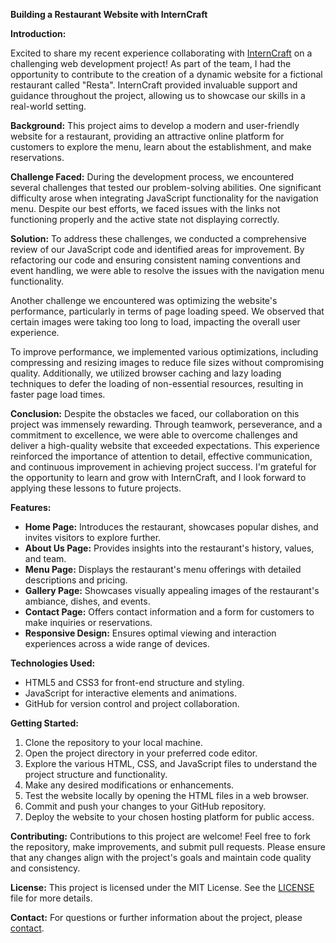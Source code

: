 **Building a Restaurant Website with InternCraft**

**Introduction:**

Excited to share my recent experience collaborating with [InternCraft](https://internncraft.com/) on a challenging web development project! As part of the team, I had the opportunity to contribute to the creation of a dynamic website for a fictional restaurant called "Resta". InternCraft provided invaluable support and guidance throughout the project, allowing us to showcase our skills in a real-world setting.

**Background:**
This project aims to develop a modern and user-friendly website for a restaurant, providing an attractive online platform for customers to explore the menu, learn about the establishment, and make reservations.

**Challenge Faced:** 
During the development process, we encountered several challenges that tested our problem-solving abilities. One significant difficulty arose when integrating JavaScript functionality for the navigation menu. Despite our best efforts, we faced issues with the links not functioning properly and the active state not displaying correctly.

**Solution:** 
To address these challenges, we conducted a comprehensive review of our JavaScript code and identified areas for improvement. By refactoring our code and ensuring consistent naming conventions and event handling, we were able to resolve the issues with the navigation menu functionality.

Another challenge we encountered was optimizing the website's performance, particularly in terms of page loading speed. We observed that certain images were taking too long to load, impacting the overall user experience.

To improve performance, we implemented various optimizations, including compressing and resizing images to reduce file sizes without compromising quality. Additionally, we utilized browser caching and lazy loading techniques to defer the loading of non-essential resources, resulting in faster page load times.

**Conclusion:** 
Despite the obstacles we faced, our collaboration on this project was immensely rewarding. Through teamwork, perseverance, and a commitment to excellence, we were able to overcome challenges and deliver a high-quality website that exceeded expectations. This experience reinforced the importance of attention to detail, effective communication, and continuous improvement in achieving project success. I'm grateful for the opportunity to learn and grow with InternCraft, and I look forward to applying these lessons to future projects. 

**Features:**
- **Home Page:** Introduces the restaurant, showcases popular dishes, and invites visitors to explore further.
- **About Us Page:** Provides insights into the restaurant's history, values, and team.
- **Menu Page:** Displays the restaurant's menu offerings with detailed descriptions and pricing.
- **Gallery Page:** Showcases visually appealing images of the restaurant's ambiance, dishes, and events.
- **Contact Page:** Offers contact information and a form for customers to make inquiries or reservations.
- **Responsive Design:** Ensures optimal viewing and interaction experiences across a wide range of devices.

**Technologies Used:**
- HTML5 and CSS3 for front-end structure and styling.
- JavaScript for interactive elements and animations.
- GitHub for version control and project collaboration.

**Getting Started:**
1. Clone the repository to your local machine.
2. Open the project directory in your preferred code editor.
3. Explore the various HTML, CSS, and JavaScript files to understand the project structure and functionality.
4. Make any desired modifications or enhancements.
5. Test the website locally by opening the HTML files in a web browser.
6. Commit and push your changes to your GitHub repository.
7. Deploy the website to your chosen hosting platform for public access.

**Contributing:**
Contributions to this project are welcome! Feel free to fork the repository, make improvements, and submit pull requests. Please ensure that any changes align with the project's goals and maintain code quality and consistency.

**License:**
This project is licensed under the MIT License. See the [LICENSE](./LICENSE) file for more details.

**Contact:**
For questions or further information about the project, please [contact](www.linkedin.com/in/-muhammad-qasim).

